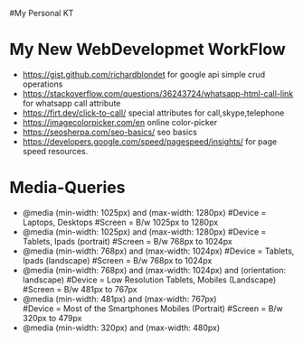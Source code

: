 

#My Personal KT


# My New WebDevelopmet WorkFlow

 - https://gist.github.com/richardblondet for google api simple crud operations
 - https://stackoverflow.com/questions/36243724/whatsapp-html-call-link for whatsapp call attribute
 - https://firt.dev/click-to-call/ special attributes for call,skype,telephone
 - https://imagecolorpicker.com/en online color-picker
 - https://seosherpa.com/seo-basics/ seo basics
 - https://developers.google.com/speed/pagespeed/insights/ for page speed resources.
   

# Media-Queries
 - @media (min-width: 1025px) and (max-width: 1280px) 
  #Device = Laptops, Desktops
  #Screen = B/w 1025px to 1280px
 - @media (min-width: 1025px) and (max-width: 1280px) 
  #Device = Tablets, Ipads (portrait)
  #Screen = B/w 768px to 1024px
 - @media (min-width: 768px) and (max-width: 1024px) 
  #Device = Tablets, Ipads (landscape)
  #Screen = B/w 768px to 1024px
- @media (min-width: 768px) and (max-width: 1024px) and (orientation: landscape) 
  #Device = Low Resolution Tablets, Mobiles (Landscape)
  #Screen = B/w 481px to 767px
- @media (min-width: 481px) and (max-width: 767px)  
  #Device = Most of the Smartphones Mobiles (Portrait)
  #Screen = B/w 320px to 479px
 - @media (min-width: 320px) and (max-width: 480px) 
  
